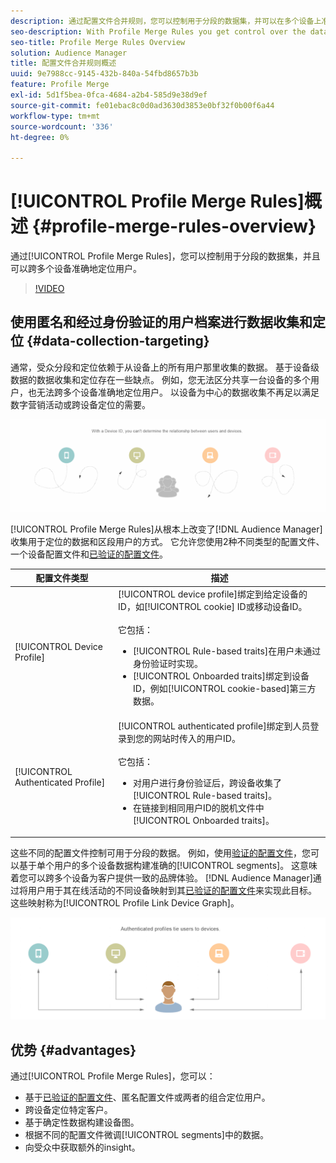 ```yaml
---
description: 通过配置文件合并规则，您可以控制用于分段的数据集，并可以在多个设备上准确地定位人员。
seo-description: With Profile Merge Rules you get control over the data sets used for segmentation and can target a person accurately across multiple devices.
seo-title: Profile Merge Rules Overview
solution: Audience Manager
title: 配置文件合并规则概述
uuid: 9e7988cc-9145-432b-840a-54fbd8657b3b
feature: Profile Merge
exl-id: 5d1f5bea-0fca-4684-a2b4-585d9e38d9ef
source-git-commit: fe01ebac8c0d0ad3630d3853e0bf32f0b00f6a44
workflow-type: tm+mt
source-wordcount: '336'
ht-degree: 0%

---
```


# [!UICONTROL Profile Merge Rules]概述 {#profile-merge-rules-overview}

通过[!UICONTROL Profile Merge Rules]，您可以控制用于分段的数据集，并且可以跨多个设备准确地定位用户。

>[!VIDEO](https://video.tv.adobe.com/v/31955?captions=chi_hans)

## 使用匿名和经过身份验证的用户档案进行数据收集和定位 {#data-collection-targeting}

通常，受众分段和定位依赖于从设备上的所有用户那里收集的数据。 基于设备级数据的数据收集和定位存在一些缺点。 例如，您无法区分共享一台设备的多个用户，也无法跨多个设备准确地定位用户。 以设备为中心的数据收集不再足以满足数字营销活动或跨设备定位的需要。

![](assets/unauthenticated2.png)

[!UICONTROL Profile Merge Rules]从根本上改变了[!DNL Audience Manager]收集用于定位的数据和区段用户的方式。 它允许您使用2种不同类型的配置文件、一个设备配置文件和[已验证的配置文件](../../reference/visitor-authentication-states.md)。

| 配置文件类型 | 描述 |
|---|---|
| [!UICONTROL Device Profile] | [!UICONTROL device profile]绑定到给定设备的ID，如[!UICONTROL cookie] ID或移动设备ID。<br><br>它包括：<ul><li>[!UICONTROL Rule-based traits]在用户未通过身份验证时实现。</li><li>[!UICONTROL Onboarded traits]绑定到设备ID，例如[!UICONTROL cookie-based]第三方数据。</li></ul> |
| [!UICONTROL Authenticated Profile] | [!UICONTROL authenticated profile]绑定到人员登录到您的网站时传入的用户ID。<br><br>它包括：<ul><li>对用户进行身份验证后，跨设备收集了[!UICONTROL Rule-based traits]。</li><li>在链接到相同用户ID的脱机文件中[!UICONTROL Onboarded traits]。</li></ul> |

这些不同的配置文件控制可用于分段的数据。 例如，使用[验证的配置文件](../../reference/visitor-authentication-states.md)，您可以基于单个用户的多个设备数据构建准确的[!UICONTROL segments]。 这意味着您可以跨多个设备为客户提供一致的品牌体验。 [!DNL Audience Manager]通过将用户用于其在线活动的不同设备映射到其[已验证的配置文件](../../reference/visitor-authentication-states.md)来实现此目标。 这些映射称为[!UICONTROL Profile Link Device Graph]。

![](assets/authenticated2.png)

## 优势 {#advantages}

通过[!UICONTROL Profile Merge Rules]，您可以：

* 基于[已验证的配置文件](../../reference/visitor-authentication-states.md)、匿名配置文件或两者的组合定位用户。
* 跨设备定位特定客户。
* 基于确定性数据构建设备图。
* 根据不同的配置文件微调[!UICONTROL segments]中的数据。
* 向受众中获取额外的insight。
